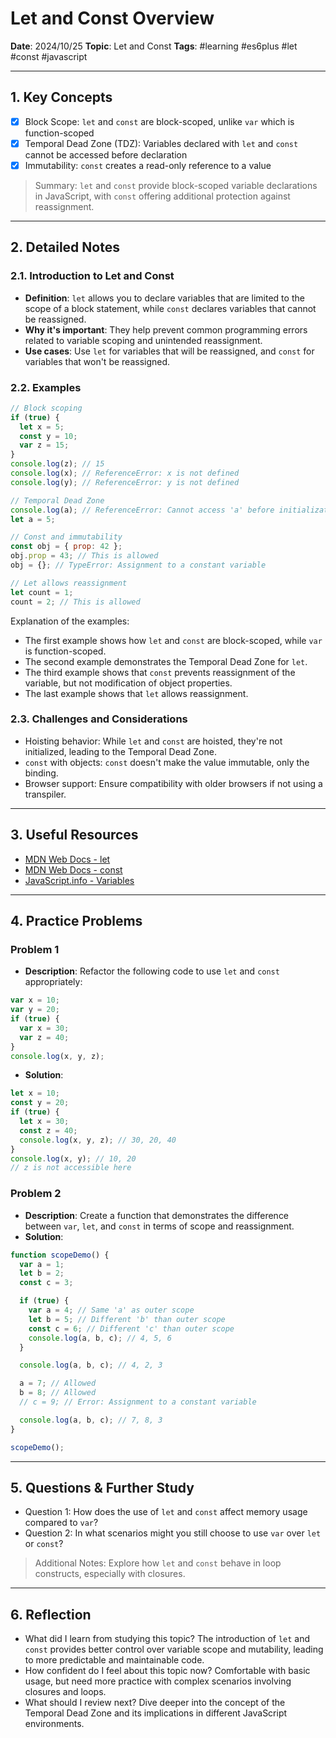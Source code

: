 # Let and Const Overview

**Date**: 2024/10/25
**Topic**: Let and Const
**Tags**: #learning #es6plus #let #const #javascript

---

## 1. Key Concepts

- [x] Block Scope: `let` and `const` are block-scoped, unlike `var` which is function-scoped
- [x] Temporal Dead Zone (TDZ): Variables declared with `let` and `const` cannot be accessed before declaration
- [x] Immutability: `const` creates a read-only reference to a value

> Summary: `let` and `const` provide block-scoped variable declarations in JavaScript, with `const` offering additional protection against reassignment.

---

## 2. Detailed Notes

### 2.1. Introduction to Let and Const

- **Definition**: `let` allows you to declare variables that are limited to the scope of a block statement, while `const` declares variables that cannot be reassigned.
- **Why it's important**: They help prevent common programming errors related to variable scoping and unintended reassignment.
- **Use cases**: Use `let` for variables that will be reassigned, and `const` for variables that won't be reassigned.

### 2.2. Examples

```javascript
// Block scoping
if (true) {
  let x = 5;
  const y = 10;
  var z = 15;
}
console.log(z); // 15
console.log(x); // ReferenceError: x is not defined
console.log(y); // ReferenceError: y is not defined

// Temporal Dead Zone
console.log(a); // ReferenceError: Cannot access 'a' before initialization
let a = 5;

// Const and immutability
const obj = { prop: 42 };
obj.prop = 43; // This is allowed
obj = {}; // TypeError: Assignment to a constant variable

// Let allows reassignment
let count = 1;
count = 2; // This is allowed
```

Explanation of the examples:
- The first example shows how `let` and `const` are block-scoped, while `var` is function-scoped.
- The second example demonstrates the Temporal Dead Zone for `let`.
- The third example shows that `const` prevents reassignment of the variable, but not modification of object properties.
- The last example shows that `let` allows reassignment.

### 2.3. Challenges and Considerations

- Hoisting behavior: While `let` and `const` are hoisted, they're not initialized, leading to the Temporal Dead Zone.
- `const` with objects: `const` doesn't make the value immutable, only the binding.
- Browser support: Ensure compatibility with older browsers if not using a transpiler.

---

## 3. Useful Resources

- [MDN Web Docs - let](https://developer.mozilla.org/en-US/docs/Web/JavaScript/Reference/Statements/let)
- [MDN Web Docs - const](https://developer.mozilla.org/en-US/docs/Web/JavaScript/Reference/Statements/const)
- [JavaScript.info - Variables](https://javascript.info/variables)

---

## 4. Practice Problems

### Problem 1

- **Description**: Refactor the following code to use `let` and `const` appropriately:

```javascript
var x = 10;
var y = 20;
if (true) {
  var x = 30;
  var z = 40;
}
console.log(x, y, z);
```

- **Solution**:

```javascript
let x = 10;
const y = 20;
if (true) {
  let x = 30;
  const z = 40;
  console.log(x, y, z); // 30, 20, 40
}
console.log(x, y); // 10, 20
// z is not accessible here
```

### Problem 2

- **Description**: Create a function that demonstrates the difference between `var`, `let`, and `const` in terms of scope and reassignment.
- **Solution**:

```javascript
function scopeDemo() {
  var a = 1;
  let b = 2;
  const c = 3;

  if (true) {
    var a = 4; // Same 'a' as outer scope
    let b = 5; // Different 'b' than outer scope
    const c = 6; // Different 'c' than outer scope
    console.log(a, b, c); // 4, 5, 6
  }

  console.log(a, b, c); // 4, 2, 3

  a = 7; // Allowed
  b = 8; // Allowed
  // c = 9; // Error: Assignment to a constant variable

  console.log(a, b, c); // 7, 8, 3
}

scopeDemo();
```

---

## 5. Questions & Further Study

- Question 1: How does the use of `let` and `const` affect memory usage compared to `var`?
- Question 2: In what scenarios might you still choose to use `var` over `let` or `const`?

> Additional Notes: Explore how `let` and `const` behave in loop constructs, especially with closures.

---

## 6. Reflection

- What did I learn from studying this topic? The introduction of `let` and `const` provides better control over variable scope and mutability, leading to more predictable and maintainable code.
- How confident do I feel about this topic now? Comfortable with basic usage, but need more practice with complex scenarios involving closures and loops.
- What should I review next? Dive deeper into the concept of the Temporal Dead Zone and its implications in different JavaScript environments.


